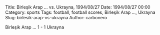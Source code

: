Title: Birleşik Arap … vs. Ukrayna, 1994/08/27
Date: 1994/08/27 00:00
Category: sports
Tags: football, football scores, Birleşik Arap …, Ukrayna
Slug: birlesik-arap-vs-ukrayna
Author: carbonero


Birleşik Arap … 1 - 1 Ukrayna
